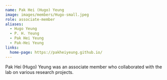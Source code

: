 ```yaml
---
name: Pak Hei (Hugo) Yeung
image: images/members/Hugo-small.jpeg
role: associate-member
aliases:
  - Hugo Yeung
  - P. H. Yeung
  - Pak Hei Yeung
  - Pak-Hei Yeung
links:
  home-page: https://pakheiyeung.github.io/
---
```


Pak Hei (Hugo) Yeung was an associate member who collaborated with the lab on various research projects.
